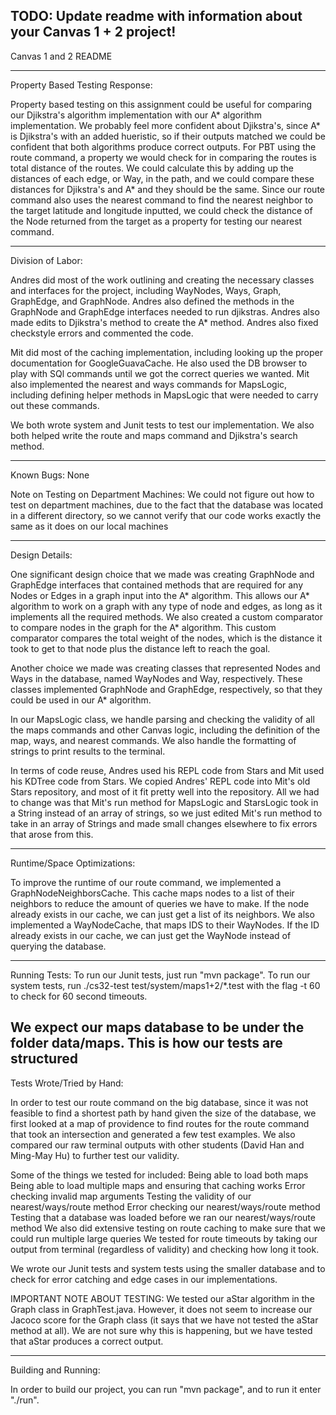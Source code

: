 ## TODO: Update readme with information about your Canvas 1 + 2 project! ##

Canvas 1 and 2 README

------------------------------------------------------------------------------------------------------

Property Based Testing Response:

Property based testing on this assignment could be useful for comparing our Djikstra's algorithm
implementation with our A* algorithm implementation. We probably feel more confident about 
Djikstra's, since A* is Djikstra's with an added hueristic, so if their outputs matched we could
be confident that both algorithms produce correct outputs. For PBT using the route command, 
a property we would check for in comparing the routes is total distance of the routes. 
We could calculate this by adding up the distances of each edge, or Way, in the path, 
and we could compare these distances for Djikstra's and A* and they should be the same. 
Since our route command also uses the nearest command to find the nearest neighbor to the target 
latitude and longitude inputted, we could check the distance of the Node returned from the target 
as a property for testing our nearest command. 

------------------------------------------------------------------------------------------------------

Division of Labor:

Andres did most of the work outlining and creating the necessary classes and 
interfaces for the project, including WayNodes, Ways, Graph, GraphEdge, and GraphNode. Andres also 
defined the methods in the GraphNode and GraphEdge interfaces needed to run djikstras. Andres also
made edits to Djikstra's method to create the A* method. Andres also fixed checkstyle errors and 
commented the code.

Mit did most of the caching implementation, including looking up the proper documentation for 
GoogleGuavaCache. He also used the DB browser to play with SQl commands until we got 
the correct queries we wanted. Mit also implemented the nearest and ways commands for MapsLogic, 
including defining helper methods in MapsLogic that were needed to carry out these commands. 

We both wrote system and Junit tests to test our implementation. We also both helped write 
the route and maps command and Djikstra's search method. 

------------------------------------------------------------------------------------------------------

Known Bugs: None

Note on Testing on Department Machines: We could not figure out 
how to test on department machines, due to the fact that the database
was located in a different directory, so we cannot verify that 
our code works exactly the same as it does on our local machines

------------------------------------------------------------------------------------------------------

Design Details:

One significant design choice that we made was creating GraphNode and GraphEdge interfaces 
that contained methods that are required for any Nodes or Edges in a graph input into 
the A* algorithm. This allows our A* algorithm to work on a graph with any type of node and edges,
as long as it implements all the required methods. We also created a custom comparator to compare
nodes in the graph for the A* algorithm. This custom comparator compares the total weight of the nodes,
which is the distance it took to get to that node plus the distance left to reach the goal. 

Another choice we made was creating classes that represented Nodes and Ways in the database, named
WayNodes and Way, respectively. These classes implemented GraphNode and GraphEdge, respectively, so 
that they could be used in our A* algorithm. 

In our MapsLogic class, we handle parsing and checking the validity of all the maps commands and
other Canvas logic, including the definition of the map, ways, and nearest commands. We also handle
the formatting of strings to print results to the terminal. 

In terms of code reuse, Andres used his REPL code from Stars and Mit used his
KDTree code from Stars. We copied Andres' REPL code into Mit's old Stars repository, and most of it 
fit pretty well into the repository. All we had to change was that Mit's run method for MapsLogic 
and StarsLogic took in a String instead of an array of strings, so we just edited Mit's run method 
to take in an array of Strings and made small changes elsewhere to fix errors that arose from this.

------------------------------------------------------------------------------------------------------

Runtime/Space Optimizations:

To improve the runtime of our route command, we implemented a GraphNodeNeighborsCache. This cache
maps nodes to a list of their neighbors to reduce the amount of queries we have to make. If
the node already exists in our cache, we can just get a list of its neighbors. We also
implemented a WayNodeCache, that maps IDS to their WayNodes. If the ID already exists in our cache, 
we can just get the WayNode instead of querying the database.

------------------------------------------------------------------------------------------------------

Running Tests: To run our Junit tests, just run "mvn package". To run our system tests, run
./cs32-test test/system/maps1+2/*.test with the flag -t 60 to check for 60 second timeouts. 

We expect our maps database to be under the folder data/maps. This is how our tests are structured
------------------------------------------------------------------------------------------------------


Tests Wrote/Tried by Hand: 

In order to test our route command on the big database, since it was not feasible to find a shortest path
by hand given the size of the database, we first looked at a map of providence to find 
routes for the route command that took an intersection and generated a few test examples. 
We also compared our raw terminal outputs with other students (David Han and Ming-May Hu) to further 
test our validity.


Some of the things we tested for included:
    Being able to load both maps
    Being able to load multiple maps and ensuring that caching works
    Error checking invalid map arguments
    Testing the validity of our nearest/ways/route method
    Error checking our nearest/ways/route method
    Testing that a database was loaded before we ran our nearest/ways/route method
    We also did extensive testing on route caching to make sure that we could run 
    multiple large queries
    We tested for route timeouts by taking our output from terminal (regardless
    of validity) and checking how long it took. 

We wrote our Junit tests and system tests using the smaller database and
to check for error catching and edge cases in our implementations. 

IMPORTANT NOTE ABOUT TESTING: 
We tested our aStar algorithm in the Graph class in GraphTest.java. However, it does not seem
to increase our Jacoco score for the Graph class (it says that we have not tested the aStar method at
all). We are not sure why this is happening, but we have tested that aStar produces a correct output. 

------------------------------------------------------------------------------------------------------

Building and Running:

In order to build our project, you can run "mvn package", and to run it enter "./run".




